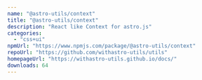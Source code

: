 ```yaml
---
name: "@astro-utils/context"
title: "@astro-utils/context"
description: "React like Context for astro.js"
categories:
  - "css+ui"
npmUrl: "https://www.npmjs.com/package/@astro-utils/context"
repoUrl: "https://github.com/withastro-utils/utils"
homepageUrl: "https://withastro-utils.github.io/docs/"
downloads: 64
---
```

